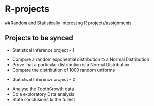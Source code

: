 # R-projects
##Random and Statistically interesting R projects/assignments

## Projects to be synced 

* Statistical Inference project - 1
+ Compare a random exponential distribution to a Normal Distribution
+ Prove that a particular distribution is a Normal Distribution 
+ Compare the distribution of 1000 random uniforms


* Statistical Inference project - 2
+ Analyse the ToothGrowth data 
+ Do a 	exploratory Data analysis
+ State conclusions to the fullest